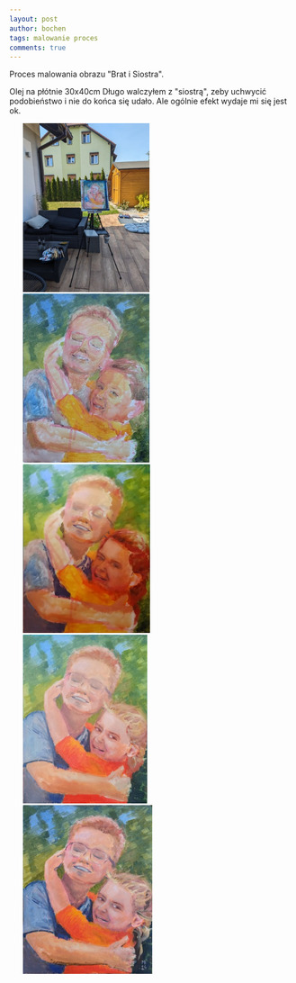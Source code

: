 ```yaml
---
layout: post
author: bochen
tags: malowanie proces
comments: true
---
```

Proces malowania obrazu "Brat i Siostra".  

Olej na płótnie 30x40cm
Długo walczyłem z "siostrą", zeby uchwycić podobieństwo i nie do końca się udało. Ale ogólnie efekt wydaje mi się jest ok. 

<ul id="media" class="clearfix justified-gallery">
<div
            class="albumList"
            data-sub-html=""
            data-download-url="../assets/images/017_brat_i_siostra/large_000.jpg"
            data-src="../assets/images/017_brat_i_siostra/large_000.jpg"
            data-exthumbimage="../assets/images/017_brat_i_siostra/thumb_000.jpg"
            >
            <a href="../assets/images/017_brat_i_siostra/large_000.jpg">
            <img src="../assets/images/017_brat_i_siostra/small_000.jpg" height="300" />
            </a>
            </div>
<div
            class="albumList"
            data-sub-html=""
            data-download-url="../assets/images/017_brat_i_siostra/large_001.jpg"
            data-src="../assets/images/017_brat_i_siostra/large_001.jpg"
            data-exthumbimage="../assets/images/017_brat_i_siostra/thumb_001.jpg"
            >
            <a href="../assets/images/017_brat_i_siostra/large_001.jpg">
            <img src="../assets/images/017_brat_i_siostra/small_001.jpg" height="300" />
            </a>
            </div>
<div
            class="albumList"
            data-sub-html=""
            data-download-url="../assets/images/017_brat_i_siostra/large_002.jpg"
            data-src="../assets/images/017_brat_i_siostra/large_002.jpg"
            data-exthumbimage="../assets/images/017_brat_i_siostra/thumb_002.jpg"
            >
            <a href="../assets/images/017_brat_i_siostra/large_002.jpg">
            <img src="../assets/images/017_brat_i_siostra/small_002.jpg" height="300" />
            </a>
            </div>
<div
            class="albumList"
            data-sub-html=""
            data-download-url="../assets/images/017_brat_i_siostra/large_003.jpg"
            data-src="../assets/images/017_brat_i_siostra/large_003.jpg"
            data-exthumbimage="../assets/images/017_brat_i_siostra/thumb_003.jpg"
            >
            <a href="../assets/images/017_brat_i_siostra/large_003.jpg">
            <img src="../assets/images/017_brat_i_siostra/small_003.jpg" height="300" />
            </a>
            </div>
<div
            class="albumList"
            data-sub-html=""
            data-download-url="../assets/images/017_brat_i_siostra/large_004.jpg"
            data-src="../assets/images/017_brat_i_siostra/large_004.jpg"
            data-exthumbimage="../assets/images/017_brat_i_siostra/thumb_004.jpg"
            >
            <a href="../assets/images/017_brat_i_siostra/large_004.jpg">
            <img src="../assets/images/017_brat_i_siostra/small_004.jpg" height="300" />
            </a>
            </div>
</ul>